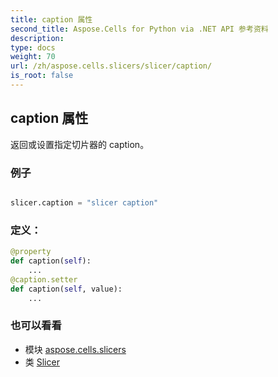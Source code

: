 ```yaml
---
title: caption 属性
second_title: Aspose.Cells for Python via .NET API 参考资料
description:
type: docs
weight: 70
url: /zh/aspose.cells.slicers/slicer/caption/
is_root: false
---
```

## caption 属性

返回或设置指定切片器的 caption。

### 例子

```python

slicer.caption = "slicer caption"

```
### 定义：
```python
@property
def caption(self):
    ...
@caption.setter
def caption(self, value):
    ...
```

### 也可以看看
* 模块 [aspose.cells.slicers](../../)
* 类 [Slicer](/cells/python-net/zh/aspose.cells.slicers/slicer)
